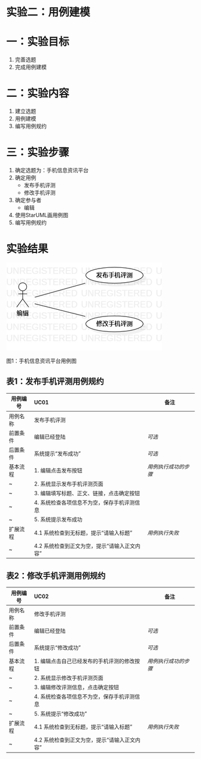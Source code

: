 # 实验二：用例建模

# 一：实验目标

1. 完善选题
2. 完成用例建模

# 二：实验内容

1. 建立选题
2. 用例建模
3. 编写用例规约

# 三：实验步骤

1. 确定选题为：手机信息资讯平台
2. 确定用例
   - 发布手机评测
   - 修改手机评测
3. 确定参与者
   - 编辑
4. 使用StarUML画用例图
5. 编写用例规约

# 实验结果

![第二个uml图](./model2.jpg)

图1：手机信息资讯平台用例图

## 表1：发布手机评测用例规约  

用例编号  | UC01 | 备注  
-|:-|-  
用例名称  | 发布手机评测  |   
前置条件  | 编辑已经登陆     | *可选*   
后置条件  | 系统提示“发布成功”     | *可选*   
基本流程  | 1. 编辑点击发布按钮  |*用例执行成功的步骤*    
~| 2. 系统显示发布手机评测页面 |   
~| 3. 编辑填写标题、正文、链接，点击确定按钮  |   
~| 4. 系统检查各项信息不为空，保存手机评测信息  |   
~| 5. 系统提示发布成功  |  
扩展流程  | 4.1 系统检查到无标题，提示“请输入标题”   |*用例执行失败*    
~| 4.2 系统检查到正文为空，提示“请输入正文内容”   |  

## 表2：修改手机评测用例规约  

用例编号  | UC02 | 备注  
-|:-|-  
用例名称  | 修改手机评测  |   
前置条件  | 编辑已经登陆     | *可选*   
后置条件  | 系统提示“修改成功”     | *可选*   
基本流程  | 1. 编辑点击自己已经发布的手机评测的修改按钮  |*用例执行成功的步骤*    
~| 2. 系统显示修改手机评测页面 |   
~| 3. 编辑修改评测信息，点击确定按钮  |   
~| 4. 系统检查各项信息不为空，保存手机评测信息  |   
~| 5. 系统提示“修改成功”  |  
扩展流程  | 4.1 系统检查到无标题，提示“请输入标题”   |*用例执行失败*    
~| 4.2 系统检查到正文为空，提示“请输入正文内容”   |  
